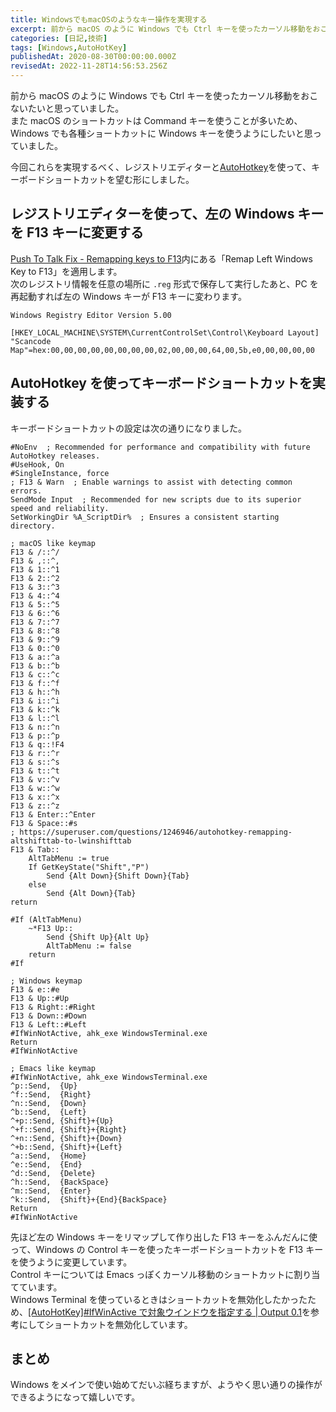 ```yaml
---
title: WindowsでもmacOSのようなキー操作を実現する
excerpt: 前から macOS のように Windows でも Ctrl キーを使ったカーソル移動をおこないたいと思っていました。
categories: [日記,技術]
tags: [Windows,AutoHotKey]
publishedAt: 2020-08-30T00:00:00.000Z
revisedAt: 2022-11-28T14:56:53.256Z
---
```


前から macOS のように Windows でも Ctrl キーを使ったカーソル移動をおこないたいと思っていました。\
また macOS のショートカットは Command キーを使うことが多いため、Windows でも各種ショートカットに Windows キーを使うようにしたいと思っていました。

今回これらを実現するべく、レジストリエディターと[AutoHotkey](https://www.autohotkey.com/)を使って、キーボードショートカットを望む形にしました。

## レジストリエディターを使って、左の Windows キーを F13 キーに変更する

[Push To Talk Fix - Remapping keys to F13](http://www.grismar.net/ventrilocapsfix/)内にある「Remap Left Windows Key to F13」を適用します。\
次のレジストリ情報を任意の場所に `.reg` 形式で保存して実行したあと、PC を再起動すれば左の Windows キーが F13 キーに変わります。

    Windows Registry Editor Version 5.00

    [HKEY_LOCAL_MACHINE\SYSTEM\CurrentControlSet\Control\Keyboard Layout]
    "Scancode Map"=hex:00,00,00,00,00,00,00,00,02,00,00,00,64,00,5b,e0,00,00,00,00

## AutoHotkey を使ってキーボードショートカットを実装する

キーボードショートカットの設定は次の通りになりました。

```ahk
#NoEnv  ; Recommended for performance and compatibility with future AutoHotkey releases.
#UseHook, On
#SingleInstance, force
; F13 & Warn  ; Enable warnings to assist with detecting common errors.
SendMode Input  ; Recommended for new scripts due to its superior speed and reliability.
SetWorkingDir %A_ScriptDir%  ; Ensures a consistent starting directory.

; macOS like keymap
F13 & /::^/
F13 & ,::^,
F13 & 1::^1
F13 & 2::^2
F13 & 3::^3
F13 & 4::^4
F13 & 5::^5
F13 & 6::^6
F13 & 7::^7
F13 & 8::^8
F13 & 9::^9
F13 & 0::^0
F13 & a::^a
F13 & b::^b
F13 & c::^c
F13 & f::^f
F13 & h::^h
F13 & i::^i
F13 & k::^k
F13 & l::^l
F13 & n::^n
F13 & p::^p
F13 & q::!F4
F13 & r::^r
F13 & s::^s
F13 & t::^t
F13 & v::^v
F13 & w::^w
F13 & x::^x
F13 & z::^z
F13 & Enter::^Enter
F13 & Space::#s
; https://superuser.com/questions/1246946/autohotkey-remapping-altshifttab-to-lwinshifttab
F13 & Tab::
    AltTabMenu := true
    If GetKeyState("Shift","P")
        Send {Alt Down}{Shift Down}{Tab}
    else
        Send {Alt Down}{Tab}
return

#If (AltTabMenu)
    ~*F13 Up::
        Send {Shift Up}{Alt Up}
        AltTabMenu := false
    return
#If

; Windows keymap
F13 & e::#e
F13 & Up::#Up
F13 & Right::#Right
F13 & Down::#Down
F13 & Left::#Left
#IfWinNotActive, ahk_exe WindowsTerminal.exe
Return
#IfWinNotActive

; Emacs like keymap
#IfWinNotActive, ahk_exe WindowsTerminal.exe
^p::Send,  {Up}
^f::Send,  {Right}
^n::Send,  {Down}
^b::Send,  {Left}
^+p::Send, {Shift}+{Up}
^+f::Send, {Shift}+{Right}
^+n::Send, {Shift}+{Down}
^+b::Send, {Shift}+{Left}
^a::Send,  {Home}
^e::Send,  {End}
^d::Send,  {Delete}
^h::Send,  {BackSpace}
^m::Send,  {Enter}
^k::Send,  {Shift}+{End}{BackSpace}
Return
#IfWinNotActive
```

先ほど左の Windows キーをリマップして作り出した F13 キーをふんだんに使って、Windows の Control キーを使ったキーボードショートカットを F13 キーを使うように変更しています。\
Control キーについては Emacs っぽくカーソル移動のショートカットに割り当てています。\
Windows Terminal を使っているときはショートカットを無効化したかったため、[\[AutoHotKey\]#IfWinActive で対象ウインドウを指定する | Output 0.1](https://pouhon.net/ahk-win-active/2812/)を参考にしてショートカットを無効化しています。

## まとめ

Windows をメインで使い始めてだいぶ経ちますが、ようやく思い通りの操作ができるようになって嬉しいです。
